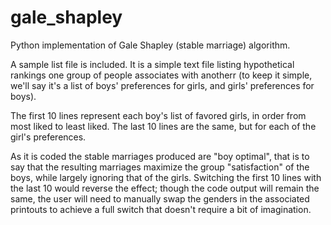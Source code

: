 # gale_shapley
Python implementation of Gale Shapley (stable marriage) algorithm.

A sample list file is included. It is a simple text file listing hypothetical rankings one 
group of people associates with anotherr (to keep it simple, we'll say it's a list of boys' preferences for girls,
and girls' preferences for boys).

The first 10 lines represent each boy's list of favored girls, in order from most liked to least liked.
The last 10 lines are the same, but for each of the girl's preferences.

As it is coded the stable marriages produced are "boy optimal", that is to say that the resulting marriages maximize
the group "satisfaction" of the boys, while largely ignoring that of the girls. Switching the first 10 lines with the
last 10 would reverse the effect; though the code output will remain the same, the user will need to manually swap the 
genders in the associated printouts to achieve a full switch that doesn't require a bit of imagination.
